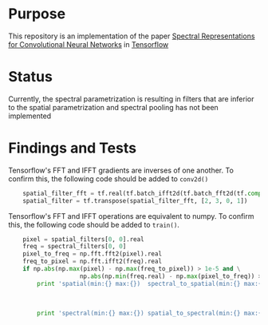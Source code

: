 # Purpose
This repository is an implementation of the paper [Spectral Representations for Convolutional Neural Networks](http://arxiv.org/abs/1506.03767) in [Tensorflow](http://tensorflow.org/)

# Status
Currently, the spectral parametrization is resulting in filters that are inferior to the spatial parametrization and spectral pooling has not been implemented

# Findings and Tests
Tensorflow's FFT and IFFT gradients are inverses of one another.
To confirm this, the following code should be added to `conv2d()`
```python
    spatial_filter_fft = tf.real(tf.batch_ifft2d(tf.batch_fft2d(tf.complex(spatial_filter_for_fft, spatial_filter_for_fft * 0.0))))
    spatial_filter = tf.transpose(spatial_filter_fft, [2, 3, 0, 1])
```

Tensorflow's FFT and IFFT  operations are equivalent to numpy. 
To confirm this, the following code should be added to `train()`.
```python
    pixel = spatial_filters[0, 0].real
    freq = spectral_filters[0, 0]
    pixel_to_freq = np.fft.fft2(pixel).real
    freq_to_pixel = np.fft.ifft2(freq).real
    if np.abs(np.max(pixel) - np.max(freq_to_pixel)) > 1e-5 and \
                    np.abs(np.min(freq.real) - np.max(pixel_to_freq)) > 1e-5:
        print 'spatial(min:{} max:{})  spectral_to_spatial(min:{} max:{}) '.format(np.min(pixel),
                                                                                   np.max(pixel),
                                                                                   np.min(freq_to_pixel),
                                                                                   np.max(freq_to_pixel))
        print 'spectral(min:{} max:{}) spatial_to_spectral(min:{} max:{})'.format(np.min(freq.real),
                                                                                  np.max(freq.real),
                                                                                  np.min(pixel_to_freq),
                                                                                  np.max(pixel_to_freq))
```